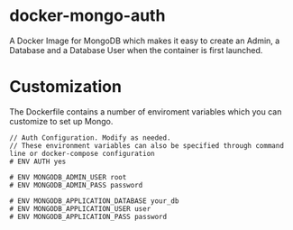 # docker-mongo-auth
A Docker Image for MongoDB which makes it easy to create an Admin, a Database and a Database User when the container is first launched.

# Customization
The Dockerfile contains a number of enviroment variables which you can customize to set up Mongo.

```
// Auth Configuration. Modify as needed. 
// These environment variables can also be specified through command line or docker-compose configuration
# ENV AUTH yes

# ENV MONGODB_ADMIN_USER root
# ENV MONGODB_ADMIN_PASS password

# ENV MONGODB_APPLICATION_DATABASE your_db
# ENV MONGODB_APPLICATION_USER user
# ENV MONGODB_APPLICATION_PASS password
```
